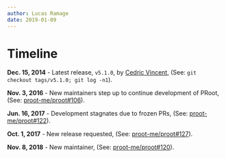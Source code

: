 ```yaml
---
author: Lucas Ramage
date: 2019-01-09
---
```


# Timeline

**Dec. 15, 2014** - Latest release, `v5.1.0`, by [Cedric Vincent](https://github.com/cedric-vincent), (See: `git checkout tags/v5.1.0; git log -n1`).

**Nov. 3, 2016** - New maintainers step up to continue development of PRoot, (See: [proot-me/proot#106](https://github.com/proot-me/proot/issues/106)).

**Jun. 16, 2017** - Development stagnates due to frozen PRs, (See: [proot-me/proot#122](https://github.com/proot-me/proot/issues/122)).

**Oct. 1, 2017** - New release requested, (See: [proot-me/proot#127](https://github.com/proot-me/proot/issues/127)).

**Nov. 8, 2018** - New maintainer, (See: [proot-me/proot#120](https://github.com/proot-me/proot/issues/120#issuecomment-437127451)).
